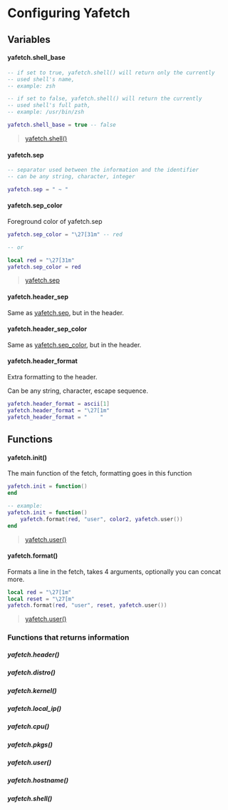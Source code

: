 # Configuring Yafetch

## Variables

#### yafetch.shell_base

```lua
-- if set to true, yafetch.shell() will return only the currently
-- used shell's name,
-- example: zsh

-- if set to false, yafetch.shell() will return the currently 
-- used shell's full path,
-- example: /usr/bin/zsh

yafetch.shell_base = true -- false

```

> [yafetch.shell()](https://github.com/yrwq/yafetch/blob/main/docs.md#yafetch.shell())

#### yafetch.sep

```lua
-- separator used between the information and the identifier
-- can be any string, character, integer

yafetch.sep = " ~ "
```

#### yafetch.sep_color

Foreground color of yafetch.sep

```lua
yafetch.sep_color = "\27[31m" -- red

-- or

local red = "\27[31m"
yafetch.sep_color = red
```

> [yafetch.sep](https://github.com/yrwq/yafetch/blob/main/docs.md#yafetch.sep)

#### yafetch.header_sep

Same as [yafetch.sep](https://github.com/yrwq/yafetch/blob/main/docs.md#yafetch.sep), but in the header.

#### yafetch.header_sep_color

Same as [yafetch.sep_color](https://github.com/yrwq/yafetch/blob/main/docs.md#yafetch.sep_color), but in the header.

#### yafetch.header_format

Extra formatting to the header.

Can be any string, character, escape sequence.

```lua
yafetch.header_format = ascii[1]
yafetch.header_format = "\27[1m"
yafetch_header_format = "    "
```

## Functions

#### yafetch.init()

The main function of the fetch, formatting goes in this function

```lua
yafetch.init = function()
end

-- example:
yafetch.init = function()
	yafetch.format(red, "user", color2, yafetch.user())
end
```

> [yafetch.user()](https://github.com/yrwq/yafetch/blob/main/docs.md#yafetch.user())

#### yafetch.format()

Formats a line in the fetch, takes 4 arguments, optionally you can concat more.

```lua
local red = "\27[1m"
local reset = "\27[m"
yafetch.format(red, "user", reset, yafetch.user())
```
> [yafetch.user()](https://github.com/yrwq/yafetch/blob/main/docs.md#yafetch.user())


### Functions that returns information

##### yafetch.header()
##### yafetch.distro()
##### yafetch.kernel()
##### yafetch.local_ip()
##### yafetch.cpu()
##### yafetch.pkgs()
##### yafetch.user()
##### yafetch.hostname()
##### yafetch.shell()
